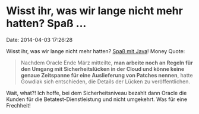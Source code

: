 Wisst ihr, was wir lange nicht mehr hatten? Spaß \...
=====================================================

Date: 2014-04-03 17:26:28

Wisst ihr, was wir lange nicht mehr hatten? [Spaß mit
Java](http://www.heise.de/-2162248)! Money Quote:

> Nachdem Oracle Ende März mitteilte, **man arbeite noch an Regeln für
> den Umgang mit Sicherheitslücken in der Cloud und könne keine genaue
> Zeitspanne für eine Auslieferung von Patches nennen**, hatte Gowdiak
> sich entschieden, die Details der Lücken zu veröffentlichen.

Wait, what?! Ich hoffe, bei dem Sicherheitsniveau bezahlt dann Oracle
die Kunden für die Betatest-Dienstleistung und nicht umgekehrt. Was für
eine Frechheit!
